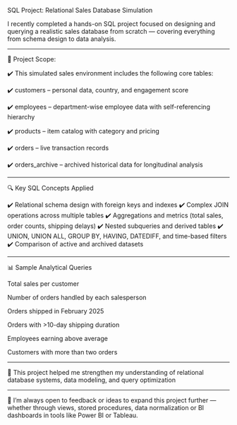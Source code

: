 SQL Project: Relational Sales Database Simulation 

I recently completed a hands-on SQL project focused on designing and querying a realistic sales database from scratch
— covering everything from schema design to data analysis.
___________________________________________________________________________
🧩 Project Scope:

✔️ This simulated sales environment includes the following core tables:

✔️ customers – personal data, country, and engagement score

✔️ employees – department-wise employee data with self-referencing hierarchy

✔️ products – item catalog with category and pricing

✔️ orders – live transaction records

✔️ orders_archive – archived historical data for longitudinal analysis
___________________________________________________________________________
🔍 Key SQL Concepts Applied

✔️ Relational schema design with foreign keys and indexes
✔️ Complex JOIN operations across multiple tables
✔️ Aggregations and metrics (total sales, order counts, shipping delays)
✔️ Nested subqueries and derived tables
✔️ UNION, UNION ALL, GROUP BY, HAVING, DATEDIFF, and time-based filters
✔️ Comparison of active and archived datasets
___________________________________________________________________________
📊 Sample Analytical Queries

Total sales per customer

Number of orders handled by each salesperson

Orders shipped in February 2025

Orders with >10-day shipping duration

Employees earning above average

Customers with more than two orders
___________________________________________________________________________
🎯 This project helped me strengthen my understanding of relational database systems, data modeling, and query optimization 
___________________________________________________________________________
💬 I’m always open to feedback or ideas to expand this project further — whether through views, stored procedures, data normalization
or BI dashboards in tools like Power BI or Tableau.
